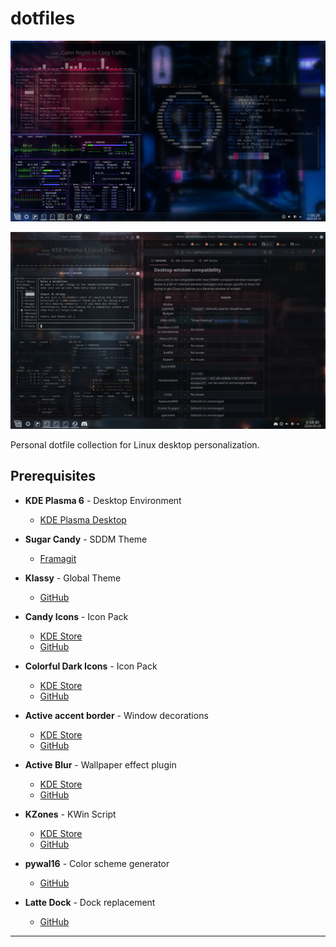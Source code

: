 # dotfiles

![Application Screenshot 1](screenshots/shot1.png)

![Application Screenshot 2](screenshots/shot2.png)


Personal dotfile collection for Linux desktop personalization.

## Prerequisites

- **KDE Plasma 6** - Desktop Environment
  - [KDE Plasma Desktop](https://kde.org/de/plasma-desktop/)

- **Sugar Candy** - SDDM Theme
  - [Framagit](https://framagit.org/MarianArlt/sddm-sugar-candy)

- **Klassy** - Global Theme
  - [GitHub](https://github.com/paulmcauley/klassy)

- **Candy Icons** - Icon Pack
  - [KDE Store](https://store.kde.org/p/1305251/)
  - [GitHub](https://github.com/EliverLara/candy-icons)

- **Colorful Dark Icons** - Icon Pack
  - [KDE Store](https://store.kde.org/p/2091068)
  - [GitHub](https://github.com/L4ki/Colorful-Plasma-Themes)

- **Active accent border** - Window decorations
  - [KDE Store](https://store.kde.org/p/2118297)
  - [GitHub](https://github.com/nclarius/Plasma-window-decorations)

- **Active Blur** - Wallpaper effect plugin
  - [KDE Store](https://store.kde.org/p/2134907)
  - [GitHub](https://github.com/bouteillerAlan/blurredwallpaper)

- **KZones** - KWin Script
  - [KDE Store](https://store.kde.org/p/1909220)
  - [GitHub](https://github.com/gerritdevriese/kzones)

- **pywal16** - Color scheme generator
  - [GitHub](https://github.com/eylles/pywal16)

- **Latte Dock** - Dock replacement
  - [GitHub](https://github.com/KDE/latte-dock)

---

